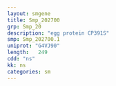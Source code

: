 ```yaml
---
layout: smgene
title: Smp_202700
grp: Smp_20
description: "egg protein CP391S"
smp: Smp_202700.1
uniprot: "G4VJ90"
length:   249
cdd: "ns"
kk: ns
categories: sm
---
```

